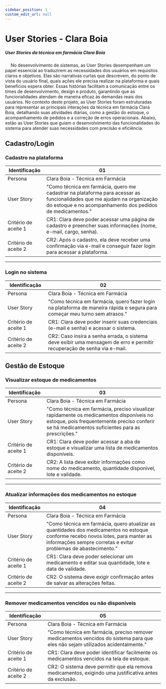 ```yaml
---
sidebar_position: 1
custom_edit_url: null
---
```


# User Stories - Clara Boia

##### User Stories da técnica em farmácia Clara Boia

&emsp; No desenvolvimento de sistemas, as User Stories desempenham um papel essencial ao traduzirem as necessidades dos usuários em requisitos claros e objetivos. Elas são narrativas curtas que descrevem, do ponto de vista do usuário final, quais ações ele precisa realizar na plataforma e quais benefícios espera obter. Essas histórias facilitam a comunicação entre os times de desenvolvimento, design e produto, garantindo que as funcionalidades atendam de maneira eficaz às demandas reais dos usuários. No contexto deste projeto, as User Stories foram estruturadas para representar as principais interações da técnica em farmácia Clara Boia, detalhando suas atividades diárias, como a gestão do estoque, o acompanhamento de pedidos e a correção de erros operacionais. Abaixo, estão as User Stories que guiam o desenvolvimento das funcionalidades do sistema para atender suas necessidades com precisão e eficiência.

## **Cadastro/Login**  

### **Cadastro na plataforma**  
Identificação | 01  
--- | ---  
Persona | Clara Boia - Técnica em Farmácia  
User Story | "Como técnica em farmácia, quero me cadastrar na plataforma para acessar as funcionalidades que me ajudam na organização do estoque e no acompanhamento dos pedidos de medicamentos."  
Critério de aceite 1 | CR1: Clara deve poder acessar uma página de cadastro e preencher suas informações (nome, e-mail, cargo, senha).  
Critério de aceite 2 | CR2: Após o cadastro, ela deve receber uma confirmação via e-mail e conseguir fazer login para acessar a plataforma.  

---

### **Login no sistema**  
Identificação | 02  
--- | ---  
Persona | Clara Boia - Técnica em Farmácia  
User Story | "Como técnica em farmácia, quero fazer login na plataforma de maneira rápida e segura para começar meu turno sem atrasos."  
Critério de aceite 1 | CR1: Clara deve poder inserir suas credenciais (e-mail e senha) e acessar o sistema.  
Critério de aceite 2 | CR2: Caso insira a senha errada, o sistema deve exibir uma mensagem de erro e permitir recuperação de senha via e-mail.  

## **Gestão de Estoque**  

### **Visualizar estoque de medicamentos**  
Identificação | 03  
--- | ---  
Persona | Clara Boia - Técnica em Farmácia  
User Story | "Como técnica em farmácia, preciso visualizar rapidamente os medicamentos disponíveis no estoque, pois frequentemente preciso conferir se há medicamentos suficientes para as prescrições."  
Critério de aceite 1 | CR1: Clara deve poder acessar a aba de estoque e visualizar uma lista de medicamentos disponíveis.  
Critério de aceite 2 | CR2: A lista deve exibir informações como nome do medicamento, quantidade disponível, lote e validade.  

---

### **Atualizar informações dos medicamentos no estoque**  
Identificação | 04  
--- | ---  
Persona | Clara Boia - Técnica em Farmácia  
User Story | "Como técnica em farmácia, quero atualizar as quantidades dos medicamentos no estoque conforme recebo novos lotes, para manter as informações sempre corretas e evitar problemas de abastecimento."  
Critério de aceite 1 | CR1: Clara deve poder selecionar um medicamento e editar sua quantidade, lote e data de validade.  
Critério de aceite 2 | CR2: O sistema deve exigir confirmação antes de salvar as alterações feitas.  

---

### **Remover medicamentos vencidos ou não disponíveis**  
Identificação | 05  
--- | ---  
Persona | Clara Boia - Técnica em Farmácia  
User Story | "Como técnica em farmácia, preciso remover medicamentos vencidos do sistema para que eles não sejam utilizados acidentalmente."  
Critério de aceite 1 | CR1: Clara deve poder identificar facilmente os medicamentos vencidos na tela de estoque.  
Critério de aceite 2 | CR2: O sistema deve permitir que ela remova medicamentos, exigindo uma justificativa antes da exclusão.  


